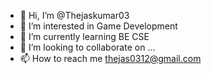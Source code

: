 - 👋 Hi, I’m @Thejaskumar03
- 👀 I’m interested in Game Development
- 🌱 I’m currently learning BE CSE
- 💞️ I’m looking to collaborate on ...
- 📫 How to reach me thejas0312@gmail.com

<!---
Thejaskumar03/Thejaskumar03 is a ✨ special ✨ repository because its `README.md` (this file) appears on your GitHub profile.
You can click the Preview link to take a look at your changes.
--->
